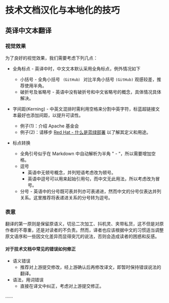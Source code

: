 # 技术文档汉化与本地化的技巧

## 英译中文本翻译

### 视觉效果
为了良好的视觉效果，我们需要考虑下列几点：

- 全角标点 - 英译中时，中文文本默认采用全角标点，例外情况如下
    - 小括号 - 全角小括号 `（GitHub）` 对比半角小括号 `(GitHub)` 观感较差，推荐使用半角。
    - 破折号及省略号 - 英语中没有破折号和中文省略号的概念，具体情况具体解决。

- 字间距(Kerning) - 中英文混排时需利用空格来分割中英字符，标蓝超链接文本最好也添加间距，以提升可读性。
    - 例子(1)：介绍 Apache 基金会
    - 例子(2)：请移步 [Red Hat - 什么是蓝绿部署](https://www.redhat.com/zh/topics/devops/what-is-blue-green-deployment) 以了解其定义和用途。
  
- 标点转换 
    - 全角引号似乎在 Markdown 中自动解析为半角 " - “，所以需要增加空格。
    - 逗号 
        - 英语中无顿号概念，并列短语考虑改为顿号。
        - 英语中逗号可以用来起始引用句，而中文无此用法，所以考虑改为冒号。
    - 分号 - 英语中的分号既可表并列亦可表递进，然而中文的分号仅表达并列关系。这里推荐将表递进关系的分号转为逗号。

### 表意

翻译的第一原则是保留原语义，切忌二次加工、抖机灵、夹带私货，这不但是对原作者的不尊重，还是对读者的不负责。然而，译者也应该根据中文的习惯适当调整原文语序和一些因文化差异而显得突兀的说法，否则会造成读者的困惑和反感。

#### 对于技术文档中常见的错误如何修正

- 语义错误
    - 推荐对上游提交修改，经上游确认后再修改译文，即暂时保持错误说法的翻译。
- 语法，用词错误
    - 直接在译文中纠正，考虑对上游提交修正。
 
......


